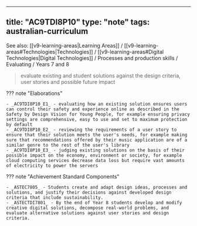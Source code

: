 
---
title: "AC9TDI8P10"
type: "note"
tags: australian-curriculum
---

See also: [[v9-learning-areas|Learning Areas]] / [[v9-learning-areas#Technologies|Technologies]] / [[v9-learning-areas#Digital Technologies|Digital Technologies]] / Processes and production skills / Evaluating / Years 7 and 8

> evaluate existing and student solutions against the design criteria, user stories and possible future impact

??? note "Elaborations"

	- _AC9TDI8P10_E1_ - evaluating how an existing solution ensures users can control their safety and experience online as described in the Safety by Design Vision for Young People, for example ensuring privacy settings are comprehensive, easy to use and set to maximum protection by default
	- _AC9TDI8P10_E2_ - reviewing the requirements of a user story to ensure that their solution meets the user's needs, for example making sure that recommendations offered by their music application are of a similar genre to the rest of the user's library
	- _AC9TDI8P10_E3_ - judging existing solutions on the basis of their possible impact on the economy, environment or society, for example cloud computing services decrease data loss but require vast amounts of electricity to power the servers
??? note "Achievement Standard Components"

	- _ASTEC7805_ - Students create and adapt design ideas, processes and solutions, and justify their decisions against developed design criteria that include sustainability.
	- _ASTECTDI7801_ - By the end of Year 8 students develop and modify creative digital solutions, decompose real-world problems, and evaluate alternative solutions against user stories and design criteria.

[//begin]: # "Autogenerated link references for markdown compatibility"
[v9-learning-areas]: ..%2Fv9-learning-areas "Learning Areas"
[//end]: # "Autogenerated link references" 
